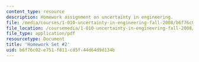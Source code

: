 ```yaml
---
content_type: resource
description: Homework assignment on uncertainty in engineering.
file: /media/courses/1-010-uncertainty-in-engineering-fall-2008/b6f76c02e751f811cd5f44d64d9d134b_homework_02.pdf
file_location: /coursemedia/1-010-uncertainty-in-engineering-fall-2008/b6f76c02e751f811cd5f44d64d9d134b_homework_02.pdf
file_type: application/pdf
resourcetype: Document
title: 'Homework Set #2'
uid: b6f76c02-e751-f811-cd5f-44d64d9d134b
---
```

